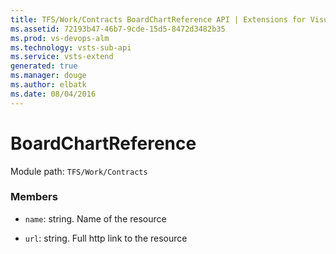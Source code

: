 ```yaml
---
title: TFS/Work/Contracts BoardChartReference API | Extensions for Visual Studio Team Services
ms.assetid: 72193b47-46b7-9cde-15d5-8472d3482b35
ms.prod: vs-devops-alm
ms.technology: vsts-sub-api
ms.service: vsts-extend
generated: true
ms.manager: douge
ms.author: elbatk
ms.date: 08/04/2016
---
```


# BoardChartReference

Module path: `TFS/Work/Contracts`


### Members

* `name`: string. Name of the resource

* `url`: string. Full http link to the resource

